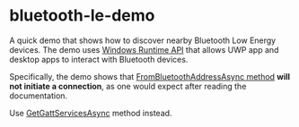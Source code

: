 # bluetooth-le-demo
A quick demo that shows how to discover nearby Bluetooth Low Energy devices. The demo uses [Windows Runtime API](https://docs.microsoft.com/en-us/uwp/api/windows.devices.bluetooth) that allows UWP app and desktop apps to interact with Bluetooth devices.

Specifically, the demo shows that [FromBluetoothAddressAsync method](
https://docs.microsoft.com/en-us/uwp/api/windows.devices.bluetooth.bluetoothledevice.frombluetoothaddressasync) **will not initiate a connection**, as one would expect after reading the documentation.

Use [GetGattServicesAsync](https://docs.microsoft.com/en-us/uwp/api/windows.devices.bluetooth.bluetoothledevice.getgattservicesasync) method instead.
